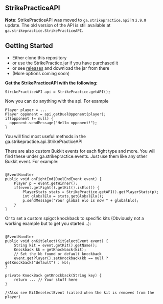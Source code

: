 ## StrikePracticeAPI
**Note:** StrikePracticeAPI was moved to ```ga.strikepractice.api``` in ```2.9.0``` update. The old version of the API is still available at ```ga.strikepractice.StrikePracticeAPI```.

## Getting Started

- Either clone this repository
- or use the StrikePractice.jar if you have purchased it
- or see [releases](https://github.com/toppev/StrikePracticeAPI/releases) and download the jar from there 
- (More options coming soon)

**Get the StrikePracticeAPI with the following:**

```
StrikePracticeAPI api = StrikePractice.getAPI();
```
Now you can do anything with the api. For example

```
Player player = ...
Player opponent = api.getDuelOpponent(player);
if(opponent != null) {
  opponent.sendMessage("Hello opponent!");
}
```

You will find most useful methods in the ga.strikepractice.api.StrikePracticeAPI

There are also custom Bukkit events for each fight type and more. You will find these under ga.strikepractice.events. Just use them like any other Bukkit event.
For example:
```
    
@EventHandler
public void onFightEnd(DuelEndEvent event) {
    Player p = event.getWinner();
    if(event.getFight().getKit().isElo()) {
        PlayerStats stats = StrikePractice.getAPI().getPlayerStats(p);
        int globalElo = stats.getGlobalElo();
        p.sendMessage("Your global elo is now " + globalElo);
    }
}
```

Or to set a custom spigot knockback to specific kits
(Obviously not a working example but to get you started...):

```
    
@EventHandler
public void onKitSelect(KitSelectEvent event) {
    String kit = event.getKit().getName();
    Knockback kb = getKnockback(kit);
    // Set the kb found or default knockback
    event.getPlayer().setKnockback(kb == null ? getKnockback("default") : kb);
}
    
private KnockBack getKnockback(String key) {
    return ... // Your stuff here
}
    
//Also see KitDeselectEvent (called when the kit is removed from the player)
```
